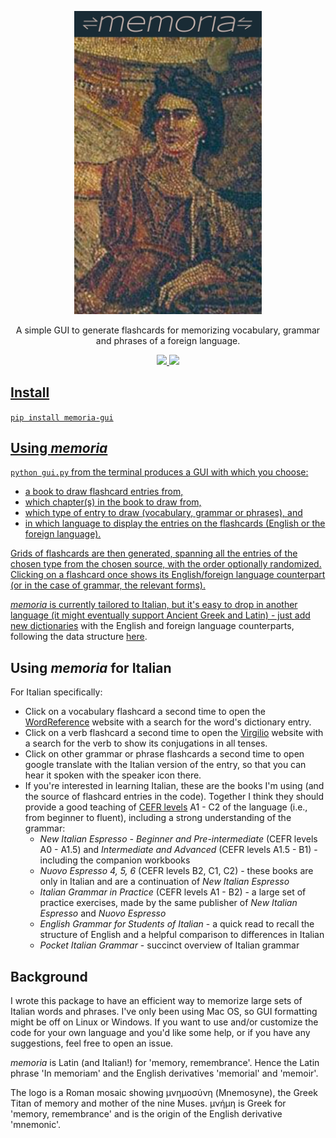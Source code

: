 <p align="center">
   <img width = "300" src="https://github.com/jeffjennings/memoria/blob/main/logo.jpg?raw=true"/>
 </p>

<p align="center">
A simple GUI to generate flashcards for memorizing vocabulary, grammar and phrases of a foreign language.
</p>

<p align="center">
  <!-- current release -->
  <a href="https://github.com/jeffjennings/memoria/releases">
      <img src="https://img.shields.io/github/release/jeffjennings/memoria/all.svg">
  </a>

  <!-- current version on pypi -->
  <a href="https://pypi.python.org/pypi/memoria-gui">
      <img src="https://img.shields.io/pypi/v/memoria-gui.svg">

</p>

Install
-------
`pip install memoria-gui`

Using _memoria_
---------------
`python gui.py` from the terminal produces a GUI with which you choose: 
- a book to draw flashcard entries from,
- which chapter(s) in the book to draw from,
- which type of entry to draw (vocabulary, grammar or phrases), and
- in which language to display the entries on the flashcards (English or the foreign language).

Grids of flashcards are then generated, spanning all the entries of the chosen type from the chosen source, with the order optionally randomized. Clicking on a flashcard once shows its English/foreign language counterpart (or in the case of grammar, the relevant forms). 

_memoria_ is currently tailored to Italian, but it's easy to drop in another language (it might eventually support Ancient Greek and Latin) - just add new [dictionaries](https://github.com/jeffjennings/memoria/tree/main/memoria/dictionaries) with the English and foreign language counterparts, following the data structure [here](https://github.com/jeffjennings/memoria/blob/main/memoria/dictionaries/en_it/nie_a0_a1pt5.py).

Using _memoria_ for Italian
---------------------------
For Italian specifically:
- Click on a vocabulary flashcard a second time to open the [WordReference](https://www.wordreference.com/iten/) website with a search for the word's dictionary entry.
- Click on a verb flashcard a second time to open the [Virgilio](https://sapere.virgilio.it/parole/coniuga-verbi/) website with a search for the verb to show its conjugations in all tenses.
- Click on other grammar or phrase flashcards a second time to open google translate with the Italian version of the entry, so that you can hear it spoken with the speaker icon there.
- If you're interested in learning Italian, these are the books I'm using (and the source of flashcard entries in the code). Together I think they should provide a good teaching of [CEFR levels](https://www.coe.int/en/web/common-european-framework-reference-languages/table-1-cefr-3.3-common-reference-levels-global-scale) A1 - C2 of the language (i.e., from beginner to fluent), including a strong understanding of the grammar:
   * _New Italian Espresso - Beginner and Pre-intermediate_ (CEFR levels A0 - A1.5) and _Intermediate and Advanced_ (CEFR levels A1.5 - B1) - including the companion workbooks
   * _Nuovo Espresso 4, 5, 6_ (CEFR levels B2, C1, C2) - these books are only in Italian and are a continuation of _New Italian Espresso_
   * _Italian Grammar in Practice_ (CEFR levels A1 - B2) - a large set of practice exercises, made by the same publisher of _New Italian Espresso_ and _Nuovo Espresso_
   * _English Grammar for Students of Italian_ - a quick read to recall the structure of English and a helpful comparison to differences in Italian
   * _Pocket Italian Grammar_ - succinct overview of Italian grammar

Background
----------
I wrote this package to have an efficient way to memorize large sets of Italian words and phrases. I've only been using Mac OS, so GUI formatting might be off on Linux or Windows. If you want to use and/or customize the code for your own language and you'd like some help, or if you have any suggestions, feel free to open an issue.

_memoria_ is Latin (and Italian!) for 'memory, remembrance'. Hence the Latin phrase 'In memoriam' and the English derivatives 'memorial' and 'memoir'.

The logo is a Roman mosaic showing μνημοσύνη (Mnemosyne), the Greek Titan of memory and mother of the nine Muses. μνήμη	is Greek for 'memory, remembrance' and is the origin of the English derivative 'mnemonic'.
